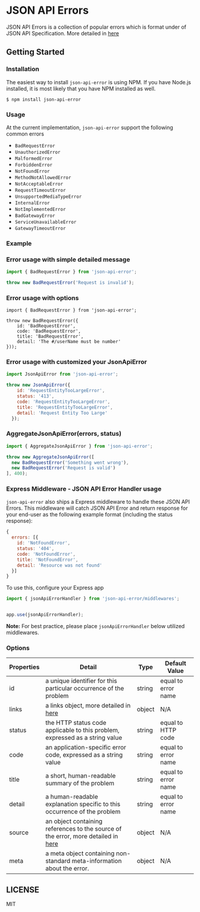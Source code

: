 # **JSON API Errors**

JSON API Errors is a collection of popular errors which is format under of JSON API Specification. More detailed in [here](https://jsonapi.org/format/#error-objects)

## Getting Started

### Installation
The easiest way to install `json-api-error` is using NPM. If you have Node.js installed, it is most likely that you have NPM installed as well.

```
$ npm install json-api-error
```

### Usage

At the current implementation, `json-api-error` support the following common errors

- `BadRequestError`
- `UnauthorizedError`
- `MalformedError`
- `ForbiddenError`
- `NotFoundError`
- `MethodNotAllowedError`
- `NotAcceptableError`
- `RequestTimeoutError`
- `UnsupportedMediaTypeError`
- `InternalError`
- `NotImplementedError`
- `BadGatewayError`
- `ServiceUnavailableError`
- `GatewayTimeoutError`

### Example

### Error usage with simple detailed message

```js
import { BadRequestError } from 'json-api-error';

throw new BadRequestError('Request is invalid');
```

### Error usage with options

```
import { BadRequestError } from 'json-api-error';

throw new BadRequestError({
    id: 'BadRequestError',
    code: 'BadRequestError',
    title: 'BadRequestError',
    detail: 'The #/userName must be number'
}));
```

### Error usage with customized your JsonApiError

```js
import JsonApiError from 'json-api-error';

throw new JsonApiError({
    id: 'RequestEntityTooLargeError',
    status: '413',
    code: 'RequestEntityTooLargeError',
    title: 'RequestEntityTooLargeError',
    detail: 'Request Entity Too Large'
  });
```

### AggregateJsonApiError(errors, status)

```js
import { AggregateJsonApiError } from 'json-api-error';

throw new AggregateJsonApiError([
  new BadRequestError('Something went wrong'),
  new BadRequestError('Request is valid')
], 400);
```

### Express Middleware - JSON API Error Handler usage

`json-api-error` also ships a Express middleware to handle these JSON API Errors. This middleware will catch JSON API Error and return response for your end-user as the following example format (including the status response):

```js
{
  errors: [{
    id: 'NotFoundError',
    status: '404',
    code: 'NotFoundError',
    title: 'NotFoundError',
    detail: 'Resource was not found'
  }]
}
```

To use this, configure your Express app


```js
import { jsonApiErrorHandler } from 'json-api-error/middlewares';


app.use(jsonApiErrorHandler);

```

**Note:** For best practice, please place `jsonApiErrorHandler` below utilized middlewares.

### Options

| Properties  | Detail   | Type  |  Default Value  |
|---|---|---|---|
| id  | a unique identifier for this particular occurrence of the problem  | string  |  equal to error name |
| links  | a links object, more detailed in [here](https://jsonapi.org/format/#error-objects) |  object | N/A |
| status | the HTTP status code applicable to this problem, expressed as a string value  |  string | equal to HTTP code |
| code |  an application-specific error code, expressed as a string value | string  | equal to error name |
| title | a short, human-readable summary of the problem  | string  |  equal to error name |
| detail | a human-readable explanation specific to this occurrence of the problem  | string  |  equal to error name |
| source |  an object containing references to the source of the error, more detailed in [here](https://jsonapi.org/format/#error-objects) |  object | N/A |
| meta | a meta object containing non-standard meta-information about the error.  | object  |  N/A |

## LICENSE

MIT
